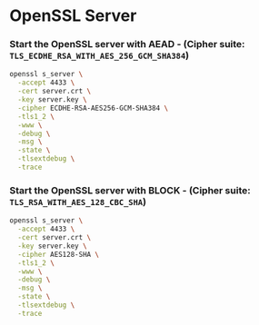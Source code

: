 # OpenSSL Server

### Start the OpenSSL server with AEAD - (Cipher suite: `TLS_ECDHE_RSA_WITH_AES_256_GCM_SHA384`)

```bash
openssl s_server \
  -accept 4433 \
  -cert server.crt \
  -key server.key \
  -cipher ECDHE-RSA-AES256-GCM-SHA384 \
  -tls1_2 \
  -www \
  -debug \
  -msg \
  -state \
  -tlsextdebug \
  -trace
```

### Start the OpenSSL server with BLOCK - (Cipher suite: `TLS_RSA_WITH_AES_128_CBC_SHA`)

```bash
openssl s_server \
  -accept 4433 \
  -cert server.crt \
  -key server.key \
  -cipher AES128-SHA \
  -tls1_2 \
  -www \
  -debug \
  -msg \
  -state \
  -tlsextdebug \
  -trace
```
